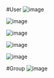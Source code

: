 #User 
![image](https://github.com/asiandevs/gitlab_cicd/assets/37457408/9002b53f-8d08-45dc-8a5f-bd9eefaba547)

![image](https://github.com/asiandevs/gitlab_cicd/assets/37457408/55c39379-1abe-4d47-ad0a-6ec7966e6572)

![image](https://github.com/asiandevs/gitlab_cicd/assets/37457408/d703e374-99de-4ff2-ba46-bfe1e9d0f039)

![image](https://github.com/asiandevs/gitlab_cicd/assets/37457408/e17c885d-f38a-4040-b751-00d57e3af19e)

![image](https://github.com/asiandevs/gitlab_cicd/assets/37457408/2af05e5d-3fd5-4c63-8b22-6e76e3c1cc05)

#Group
![image](https://github.com/asiandevs/gitlab_cicd/assets/37457408/ed8c71ab-0229-4525-b11c-927083269bdc)
